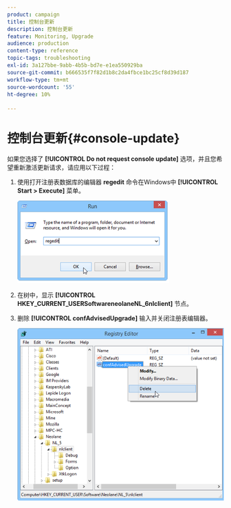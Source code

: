 ```yaml
---
product: campaign
title: 控制台更新
description: 控制台更新
feature: Monitoring, Upgrade
audience: production
content-type: reference
topic-tags: troubleshooting
exl-id: 3a127bbe-9abb-4b5b-bd7e-e1ea550929ba
source-git-commit: b666535f7f82d1b8c2da4fbce1bc25cf8d39d187
workflow-type: tm+mt
source-wordcount: '55'
ht-degree: 10%

---
```


# 控制台更新{#console-update}



如果您选择了 **[!UICONTROL Do not request console update]** 选项，并且您希望重新激活更新请求，请应用以下过程：

1. 使用打开注册表数据库的编辑器 **regedit** 命令在Windows中 **[!UICONTROL Start > Execute]** 菜单。

   ![](assets/ncs_console_update_1.png)

1. 在树中，显示 **[!UICONTROL HKEY_CURRENT_USERSoftwareneolaneNL_6nlclient]** 节点。
1. 删除 **[!UICONTROL confAdvisedUpgrade]** 输入并关闭注册表编辑器。

   ![](assets/ncs_console_update_2.png)
